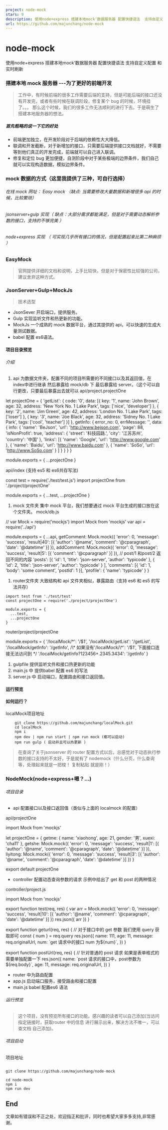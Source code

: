 ```yaml
---
project: node-mock
stars: 9
description: 使用node+express 搭建本地mock‘数据服务器 配置快捷语法  支持自定义配置 和实时刷新
url: https://github.com/majunchang/node-mock
---
```


node-mock
=========

使用node+express 搭建本地mock‘数据服务器 配置快捷语法 支持自定义配置 和实时刷新

### 搭建本地 mock 服务器 ---为了更好的前端开发

> 工作中，有时候前端的很多工作需要后端的支持，但是可能后端的接口还没有开发完，或者有些时候在联调阶段，修复某个 bug 的时候，环境挂了。。。 那么这个时候，我们的很多工作无法顺利的进行下去。于是萌生了搭建本地服务器的想法。

##### 首先粗略的说一下它的好处

-   前端更加独立，在开发阶段对于后端的依赖性大大降低。
-   联调和开发截断，对于新增加的接口，只需要后端提供接口文档就好，不需要等到他们真正的开发完成，前端就可以自己进入联调。
-   修复和定位 bug 更加便捷，自测阶段中对于某些极端的边界条件，我们自己就可以实现构造数据，模拟边界条件。

### mock 数据的方式（这里我提供了三种，可自行选择）

###### 在线 mock 网址： Easy mock （缺点: 当需要修改大量数据和新增很多 api 的时候，比较繁琐）

###### jsonserver+gulp 实现（ 缺点：大部分需求都能满足，但是对于需要动态解析参数的接口，支持的不够完美 ）

###### node+express 实现 （ 可实现几乎所有接口的情况，但是配置起来比第二种麻烦 ）

### EasyMock

> 官网提供详细的文档和说明，上手比较快，但是对于保密性比较强的公司，建议舍弃这种方式。

### JsonServer+Gulp+MockJs

> 技术选型

-   JsonSever 开启端口，提供服务。
-   Gulp 实现监听文件和热更新的功能。
-   MockJs 一个成熟的 mock 数据平台，通过其提供的 api，可以快速的生成大量测试数据。
-   babel 配置 es6语法。

#### 项目目录预览

###### 介绍

1.  api 为数据文件夹，配置不同的项目所需要的不同接口以及其返回值，在 index中进行继承 然后暴露给 mock/db 下 最后暴露给 server。（这个可以自行更改，只要最后暴露出去就可以 api/project.projectOne

let projectOne \= {
  'getList': {
    code: '0',
    data: \[{
      key: '1',
      name: 'John Brown',
      age: 32,
      address: 'New York No. 1 Lake Park',
      tags: \['nice', 'developer'\]
    }, {
      key: '2',
      name: 'Jim Green',
      age: 42,
      address: 'London No. 1 Lake Park',
      tags: \['loser'\]
    }, {
      key: '3',
      name: 'Joe Black',
      age: 32,
      address: 'Sidney No. 1 Lake Park',
      tags: \['cool', 'teacher'\]
    }\]
  },
  getInfo: {
    error\_no: 0,
    errMessage: '',
    data: {
      info: {
        'name': 'BeJson',
        'url': 'http://www.bejson.com',
        'page': 88,
        'isNonProfit': true,
        'address': {
          'street': '科技园路.',
          'city': '江苏苏州',
          'country': '中国'
        },
        'links': \[{
          'name': 'Google',
          'url': 'http://www.google.com'
        },
        {
          'name': 'Baidu',
          'url': 'http://www.baidu.com'
        },
        {
          'name': 'SoSo',
          'url': 'http://www.SoSo.com'
        }
        \]
      }
    }
  }
}

module.exports \= {
  ...projectOne
}

api/index (支持 es5 和 es6共存写法)

const test \= require('./test/test.js')
import projectOne from './project/projectOne'

module.exports \= {
  ...test,
  ...projectOne
}

1.  mock 文件夹 集中 mock 平台，我们想要通过 mock 平台生成的接口放在这个文件夹。 mock/db.js

// var Mock = require('mockjs')
import Mock from 'mockjs'
var api \= require('../api')

module.exports \= {
  ...api,
  getComment: Mock.mock({
    'error': 0,
    'message': 'success',
    'result|40': \[{
      'author': '@name',
      'comment': '@cparagraph',
      'date': '@datetime'
    }\]
  }),
  addComment: Mock.mock({
    'error': 0,
    'message': 'success',
    'result|5': \[{
      'comment': '@cparagraph'
    }\]
  }),
  // post/1 和post/2 返回不同的内容
  'posts': \[{
      'id': 1,
      'title': 'json-server',
      'author': 'typicode'
    },
    {
      'id': 2,
      'title': 'json-server',
      'author': 'typicode'
    }
  \],
  'comments': \[{
    'id': 1,
    'body': 'some comment',
    'postId': 1
  }\],
  'profile': {
    'name': 'typicode'
  }
}

1.  router文件夹 大致结构和 api 文件夹相似，暴露路由（支持 es6 和 es5 的写法共存）

```
import test from './test/test'
const projectOne = require('./project/projectOne')

module.exports = {
  ...test,
  ...projectOne
}
```

router/project/projectOne

module.exports \= {
  '/localMock/\*': '/$1',
  '/localMock/getList': '/getList',
  '/localMock/getInfo': '/getInfo',
  /\*
    如果没有'/localMock/\*': '/$1',
    下面接口连接无法访问到
  \*/
  '/localMock/getInfo?123456+.2345.3434': '/getInfo'
}

1.  gulpfile 提供监听文件和接口热更新的功能
2.  main.js 中 提供babel 配置 es6 的写法
3.  server.js 中 启动端口，配置路由和接口返回值。

#### 运行预览

#### 如何运行？

localMock项目地址

```
    git clone https://github.com/majunchang/localMock.git
    cd localMock
    npm i 
    npm dev | npm run start | npm run mock (都可以启动)
    npm run gulp ( 启动并且可以热更新 )

```

> 在查询了关于jsonserver 的 router 配置方式以后，总感觉对于动态执行参数的接口支持的不太好，于是就有了 nodemock（什么分页，什么查询等，处理起来就是一把梭！ 复制粘贴 就是刚！）

### NodeMock(node+express+嗯？...)

###### 项目目录

-   api 配置接口以及接口返回值（类似与上面的 localmock 的配置）

api/projectOne

import Mock from 'mockjs'

let projectOne \= {
  getme: {
    name: 'xiaohong',
    age: 21,
    gender: '男',
    xuexi: 'cha11'
  },
  getshe: Mock.mock({
    'error': 0,
    'message': 'success',
    'result|1': \[{
      'author': '@name',
      'comment': '@cparagraph',
      'date': '@datetime'
    }\]
  }),
  liyitong: Mock.mock({
    'error': 0,
    'message': 'success',
    'result|3': \[{
      'author': '@name',
      'comment': '@cparagraph',
      'date': '@datetime'
    }\]
  })
}

export default projectOne

-   controller 配置动态查询参数的请求 示例中给出了 get 和 post 的两种情况

controller/project.js

import Mock from 'mockjs'

export function test(req, res) {
  var arr \= Mock.mock({
    'error': 0,
    'message': 'success',
    'result|10': \[{
      'author': '@name',
      'comment': '@cparagraph',
      'date': '@datetime'
    }\]
  })
  res.json({
    arr
  })
}

export function geturl(req, res) {
  //  对于接口中的 get 参数  我们使用 query 获取即可
  const {
    num
  } \= req.query
  res.json({
    name: 111,
    age: 11,
    message: req.originalUrl,
    num: \`get 请求中的接口 num 为${num}\`,
  })
}

export function postUrl(req, res) {
  //   针对普通的 post 请求 如果是表单格式的需要单独配置一下
  res.json({
    name: \`post 请求的接口中，post参数为${req.body}\`,
    age: 11,
    message: req.originalUrl,
  })
}

-   router 中为路由配置
-   app.js 启动端口服务，接受路由和接口配置
-   main.js babel 配置es6 语法

###### 运行预览

> 这个项目，没有预览所有接口的功能。感兴趣的读者可以自己添加(当访问指定链接时，获取router 中的信息 进行展示出来，解决方法不唯一，可以查文档 自己添加)。

###### 项目启动

项目地址

```

git clone https://github.com/majunchang/node-mock

cd node-mock
npm i 
npm run dev 

```

End
---

文章如有错误和不正之处，欢迎指正和批评，同时也希望大家多多支持,非常感谢。
